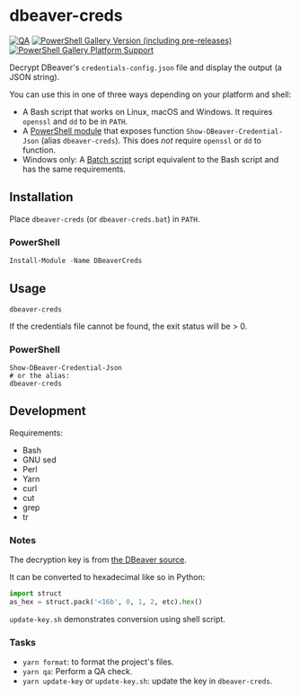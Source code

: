 <!-- markdownlint-configure-file {"MD024": { "siblings_only": true } } -->

# dbeaver-creds

[![QA](https://github.com/Tatsh/dbeaver-creds/actions/workflows/qa.yml/badge.svg)](https://github.com/Tatsh/dbeaver-creds/actions/workflows/qa.yml)
[![PowerShell Gallery Version (including pre-releases)](https://img.shields.io/powershellgallery/v/DBeaverCreds)](https://www.powershellgallery.com/packages/DBeaverCreds)
[![PowerShell Gallery Platform Support](https://img.shields.io/powershellgallery/p/DBeaverCreds?label=powershell+platforms+supported)](https://www.powershellgallery.com/packages/DBeaverCreds)

Decrypt DBeaver's `credentials-config.json` file and display the output (a JSON string).

You can use this in one of three ways depending on your platform and shell:

- A Bash script that works on Linux, macOS and Windows. It requires `openssl` and `dd` to be in `PATH`.
- A [PowerShell module](https://www.powershellgallery.com/packages/DBeaverCreds) that exposes function
  `Show-DBeaver-Credential-Json` (alias `dbeaver-creds`).
  This does _not_ require `openssl` or `dd` to function.
- Windows only: A [Batch script](https://en.wikipedia.org/wiki/Batch_file) script equivalent to the
  Bash script and has the same requirements.

## Installation

Place `dbeaver-creds` (or `dbeaver-creds.bat`) in `PATH`.

### PowerShell

```powershell
Install-Module -Name DBeaverCreds
```

## Usage

```shell
dbeaver-creds
```

If the credentials file cannot be found, the exit status will be > 0.

### PowerShell

```shell
Show-DBeaver-Credential-Json
# or the alias:
dbeaver-creds
```

## Development

Requirements:

- Bash
- GNU sed
- Perl
- Yarn
- curl
- cut
- grep
- tr

### Notes

The decryption key is from [the DBeaver source](https://github.com/dbeaver/dbeaver/blob/d69a75e63bf0a00e37f6b4ab9c9aa4fcaa0ded23/plugins/org.jkiss.dbeaver.model/src/org/jkiss/dbeaver/model/impl/app/DefaultSecureStorage.java#L32).

It can be converted to hexadecimal like so in Python:

```python
import struct
as_hex = struct.pack('<16b', 0, 1, 2, etc).hex()
```

`update-key.sh` demonstrates conversion using shell script.

### Tasks

- `yarn format`: to format the project's files.
- `yarn qa`: Perform a QA check.
- `yarn update-key` or `update-key.sh`: update the key in `dbeaver-creds`.
